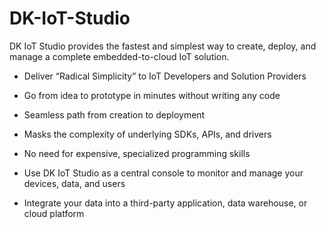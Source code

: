 # DK-IoT-Studio
DK IoT Studio provides the fastest and simplest way to create, deploy, and manage a complete embedded-to-cloud IoT solution.

* Deliver “Radical Simplicity” to IoT Developers and Solution Providers

* Go from idea to prototype in minutes without writing any code

* Seamless path from creation to deployment

* Masks the complexity of underlying SDKs, APIs, and drivers

* No need for expensive, specialized programming skills

* Use DK IoT Studio as a central console to monitor and manage your devices, data, and users

* Integrate your data into a third-party application, data warehouse, or cloud platform
